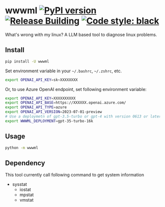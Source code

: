 # wwwml [![PyPI version](https://badge.fury.io/py/wwwml.svg)](https://badge.fury.io/py/wwwml) [![Release Building](https://github.com/iaalm/wwwml/actions/workflows/release.yml/badge.svg)](https://github.com/iaalm/wwwml/actions/workflows/release.yml) [![Code style: black](https://img.shields.io/badge/code%20style-black-000000.svg)](https://github.com/psf/black)
What's wrong with my linux? A LLM based tool to diagnose linux problems.

## Install
```bash
pip install -U wwwml
```

Set environment variable in your `~/.bashrc`, `~/.zshrc`, etc.
```bash
export OPENAI_API_KEY=sk~XXXXXXXX
```
Or, to use Azure OpenAI endpoint, set following environment variable:
```bash
export OPENAI_API_KEY=XXXXXXXXXX
export OPENAI_API_BASE=https://XXXXXX.openai.azure.com/
export OPENAI_API_TYPE=azure
export OPENAI_API_VERSION=2023-07-01-preview
# Use a deploymetn of gpt-3.5-turbo or gpt-4 with version 0613 or later
export WWWML_DEPLOYMENT=gpt-35-turbo-16k
```

## Usage
```bash
python -m wwwml
```

## Dependency
This tool currently call following command to get system information
- sysstat
  - iostat
  - mpstat
  - vmstat

